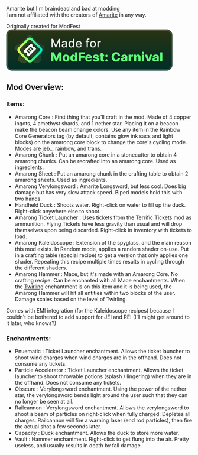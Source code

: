Amarite but I'm braindead and bad at modding</br>
I am not affiliated with the creators of [Amarite]([https://modrinth.com/mod/amarite](https://modrinth.com/mod/amarite)) in any way.

Originally created for ModFest</br>
[![Made for ModFest: Carnival](https://raw.githubusercontent.com/ModFest/art/v2/badge/svg/carnival/cozy.svg)](https://modfest.net/carnival)

## Mod Overview:

### Items:
- Amarong Core : First thing that you'll craft in the mod. Made of 4 copper ingots, 4 amethyst shards, and 1 nether star. Placing it on a beacon make the beacon beam change colors. Use any item in the Rainbow Core Generators tag (by default, contains glow ink sacs and light blocks) on the amarong core block to change the core's cycling mode. Modes are jeb_, rainbow, and trans.
- Amarong Chunk : Put an amarong core in a stonecutter to obtain 4 amarong chunks. Can be recrafted into an amarong core. Used as ingredients.
- Amarong Sheet : Put an amarong chunk in the crafting table to obtain 2 amarong sheets. Used as ingredients.
- Amarong Verylongsword : Amarite Longsword, but less cool. Does big damage but has very slow attack speed. Biped models hold this with two hands.
- Handheld Duck : Shoots water. Right-click on water to fill up the duck. Right-click anywhere else to shoot.
- Amarong Ticket Launcher : Uses tickets from the Terrific Tickets mod as ammunition. Flying Tickets have less gravity than usual and will drop themselves upon being discarded. Right-click in inventory with tickets to load.
- Amarong Kaleidoscope : Extension of the spyglass, and the main reason this mod exists. In Random mode, applies a random shader on-use. Put in a crafting table (special recipe) to get a version that only applies one shader. Repeating this recipe multiple times results in cycling through the different shaders.
- Amarong Hammer : Mace, but it's made with an Amarong Core. No crafting recipe. Can be enchanted with all Mace enchantments. When the [Twirling](https://modrinth.com/mod/twirl) enchantment is on this item and it is being used, the Amarong Hammer will hit all entities within two blocks of the user. Damage scales based on the level of Twirling.

Comes with EMI integration (for the Kaleidoscope recipes) because I couldn't be bothered to add support for JEI and REI (I'll might get around to it later, who knows?)

### Enchantments:
- Pnuematic : Ticket Launcher enchantment. Allows the ticket launcher to shoot wind charges when wind charges are in the offhand. Does not consume any tickets.
- Particle Accelerator : Ticket Launcher enchantment. Allows the ticket launcher to shoot throwable potions (splash / lingering) when they are in the offhand. Does not consume any tickets.
- Obscure : Verylongsword enchantment. Using the power of the nether star, the verylongsword bends light around the user such that they can no longer be seen at all.
- Railcannon : Verylongsword enchantment. Allows the verylongsword to shoot a beam of particles on right-click when fully charged. Depletes all charges. Railcannon will fire a warning laser (end rod particles), then fire the actual shot a few seconds later.
- Capacity : Duck enchantment. Allows the duck to store more water.
- Vault : Hammer enchantment. Right-click to get flung into the air. Pretty useless, and usually results in death by fall damage.